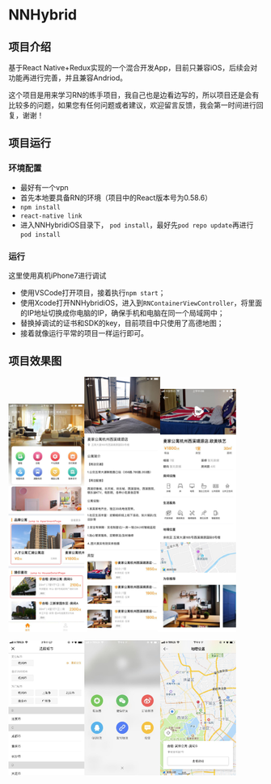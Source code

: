 # NNHybrid

## 项目介绍

基于React Native+Redux实现的一个混合开发App，目前只兼容iOS，后续会对功能再进行完善，并且兼容Andriod。

这个项目是用来学习RN的练手项目，我自己也是边看边写的，所以项目还是会有比较多的问题，如果您有任何问题或者建议，欢迎留言反馈，我会第一时间进行回复，谢谢！

## 项目运行

### 环境配置

+ 最好有一个vpn
+ 首先本地要具备RN的环境（项目中的React版本号为0.58.6）
+ `npm install`
+ `react-native link`
+ 进入NNHybridiOS目录下， `pod install`，最好先`pod repo update`再进行`pod install`

### 运行

这里使用真机iPhone7进行调试

+ 使用VSCode打开项目，接着执行`npm start`；
+ 使用Xcode打开NNHybridiOS，进入到`RNContainerViewController`，将里面的IP地址切换成你电脑的IP，确保手机和电脑在同一个局域网中；
+ 替换掉调试的证书和SDK的key，目前项目中只使用了高德地图；
+ 接着就像运行平常的项目一样运行即可。

## 项目效果图

<img width="150" height="451.2" src="./screenshots/home.jpg"/><img width="150" height="504.6" src="./screenshots/apartment.jpg"/><img width="150" height="480" src="./screenshots/houseDetail.jpg"/>

<img width="150" height="266.8" src="./screenshots/cityListPage.jpg"/><img width="150" height="266.8" src="./screenshots/share.jpg"/><img width="150" height="266.8" src="./screenshots/addressOnMap.jpg"/>





